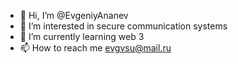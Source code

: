 - 👋 Hi, I’m @EvgeniyAnanev
- 👀 I’m interested in secure communication systems
- 🌱 I’m currently learning web 3
- 📫 How to reach me evgvsu@mail.ru

<!---
EvgeniyAnanev/EvgeniyAnanev is a ✨ special ✨ repository because its `README.md` (this file) appears on your GitHub profile.
You can click the Preview link to take a look at your changes.
--->
